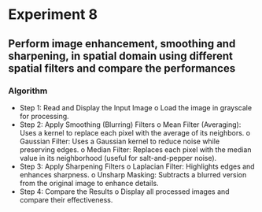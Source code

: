 # Experiment 8

## Perform image enhancement, smoothing and sharpening, in spatial domain using different spatial filters and compare the performances

### Algorithm

* Step 1: Read and Display the Input Image
o Load the image in grayscale for processing.
* Step 2: Apply Smoothing (Blurring) Filters
o Mean Filter (Averaging): Uses a kernel to replace each pixel with the average of its neighbors.
o Gaussian Filter: Uses a Gaussian kernel to reduce noise while preserving edges.
o Median Filter: Replaces each pixel with the median value in its neighborhood (useful for salt-and-pepper noise).
* Step 3: Apply Sharpening Filters
o Laplacian Filter: Highlights edges and enhances sharpness.
o Unsharp Masking: Subtracts a blurred version from the original image to enhance details.
* Step 4: Compare the Results
o Display all processed images and compare their effectiveness.
